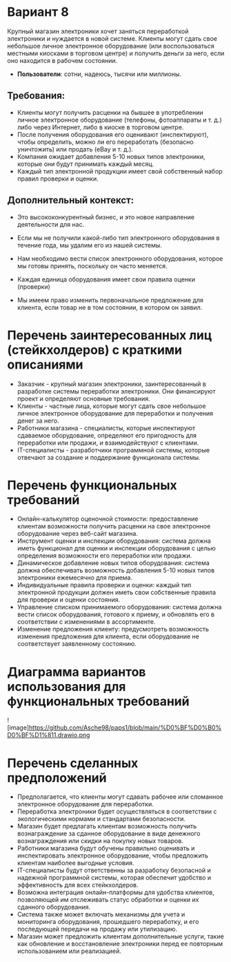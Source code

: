 
# Вариант 8

Крупный магазин электроники хочет заняться переработкой электроники и нуждается в новой системе. Клиенты могут сдать свое небольшое личное электронное оборудование (или воспользоваться местными киосками в торговом центре) и получить деньги за него, если оно находится в рабочем состоянии.

- __Пользователи__: сотни, надеюсь, тысячи или миллионы.

## Требования:
- Клиенты могут получить расценки на бывшее в употреблении личное электронное оборудование (телефоны, фотоаппараты и т. д.) либо через Интернет, либо в киоске в торговом центре.
- После получения оборудования его оценивают (инспектируют), чтобы определить, можно ли его переработать (безопасно уничтожить) или продать (eBay и т. д.).
- Компания ожидает добавления 5-10 новых типов электроники, которые они будут принимать каждый месяц.
- Каждый тип электронной продукции имеет свой собственный набор правил проверки и оценки.
## Дополнительный контекст:
- Это высококонкурентный бизнес, и это новое направление деятельности для нас.
- Если мы не получили какой-либо тип электронного оборудования в течение года, мы удалим его из нашей системы.

- Нам необходимо вести список электронного оборудования, которое мы готовы принять, поскольку он часто меняется.

- Каждая единица оборудования имеет свои правила оценки (проверки)

- Мы имеем право изменить первоначальное предложение для клиента, если товар не в том состоянии, в котором он заявил.


# Перечень заинтересованных лиц (стейкхолдеров) с краткими описаниями
- Заказчик - крупный магазин электроники, заинтересованный в разработке системы переработки электроники. Они финансируют проект и определяют основные требования.
- Клиенты - частные лица, которые могут сдать свое небольшое личное электронное оборудование для переработки и получения денег за него.
- Работники магазина - специалисты, которые инспектируют сдаваемое оборудование, определяют его пригодность для переработки или продажи, и взаимодействуют с клиентами.
- IT-специалисты - разработчики программной системы, которые отвечают за создание и поддержание функционала системы.

# Перечень функциональных требований
- Онлайн-калькулятор оценочной стоимости: предоставление клиентам возможности получить расценки на свое электронное оборудование через веб-сайт магазина.
- Инструмент оценки и инспекции оборудования: система должна иметь функционал для оценки и инспекции оборудования с целью определения возможности его переработки или продажи.
- Динамическое добавление новых типов оборудования: система должна обеспечивать возможность добавления 5-10 новых типов электроники ежемесячно для приема.
- Индивидуальные правила проверки и оценки: каждый тип электронной продукции должен иметь свои собственные правила для проверки и оценки состояния.
- Управление списком принимаемого оборудования: система должна вести список оборудования, готового к приему, и обновлять его в соответствии с изменениями в ассортименте.
- Изменение предложения клиенту: предусмотреть возможность изменения предложения для клиента, если оборудование не соответствует заявленному состоянию.

# Диаграмма вариантов использования для функциональных требований
![image]https://github.com/Asche98/paps1/blob/main/%D0%BF%D0%B0%D0%BF%D1%811.drawio.png

# Перечень сделанных предположений
- Предполагается, что клиенты могут сдавать рабочее или сломанное электронное оборудование для переработки.
- Переработка электроники будет осуществляться в соответствии с экологическими нормами и стандартами безопасности.
- Магазин будет предлагать клиентам возможность получить вознаграждение за сданное оборудование в виде денежного вознаграждения или скидки на покупку новых товаров.
- Работники магазина будут обучены правильно оценивать и инспектировать электронное оборудование, чтобы предложить клиентам наиболее выгодные условия.
- IT-специалисты будут ответственны за разработку безопасной и надежной программной системы, которая обеспечит удобство и эффективность для всех стейкхолдеров.
- Возможна интеграция онлайн-платформы для удобства клиентов, позволяющей им отслеживать статус обработки и оценки их сданного оборудования.
- Система также может включать механизмы для учета и мониторинга оборудования, прошедшего переработку, и его последующей передачи на продажу или утилизацию.
- Магазин может предложить клиентам дополнительные услуги, такие как обновление и восстановление электроники перед ее повторным использованием или реализацией.
